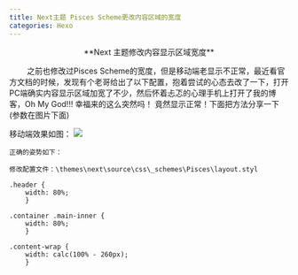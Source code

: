 ```yaml
---
title: Next主题 Pisces Scheme更改内容区域的宽度
categories: Hexo
---
```

<center>**Next 主题修改内容显示区域宽度**</center>
 
&emsp;&emsp; 之前也修改过Pisces Scheme的宽度，但是移动端老显示不正常，最近看官方文档的时候，发现有个老哥给出了以下配置，抱着尝试的心态去改了一下，打开PC端确实内容显示区域加宽了不少，然后怀着忐忑的心理手机上打开了我的博客，Oh My God!!! 幸福来的这么突然吗！<!--more--> 竟然显示正常！下面把方法分享一下(参数在图片下面)

移动端效果如图：
![](https://i.imgur.com/mTdPoeX.png)





	正确的姿势如下：

	修改配置文件：\themes\next\source\css\_schemes\Pisces\layout.styl

	.header {
  		width: 80%;
		}

	.container .main-inner {
  		width: 80%;
		}

	.content-wrap {
  		width: calc(100% - 260px);
		}